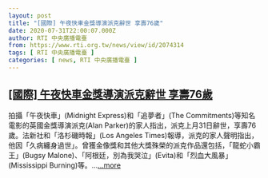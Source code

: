 ```yaml
---
layout: post
title: "[國際] 午夜快車金獎導演派克辭世 享壽76歲"
date: 2020-07-31T22:00:07.000Z
author: RTI 中央廣播電臺
from: https://www.rti.org.tw/news/view/id/2074314
tags: [ RTI 中央廣播電臺 ]
categories: [ news, RTI 中央廣播電臺 ]
---
```

<!--1596232807000-->
[[國際] 午夜快車金獎導演派克辭世 享壽76歲](https://www.rti.org.tw/news/view/id/2074314)
------

<div>
拍攝「午夜快車」(Midnight Express)和「追夢者」(The Commitments)等知名電影的英國金獎導演派克(Alan Parker)的家人指出，派克上月31日辭世，享壽76歲。法新社和「洛杉磯時報」(Los Angeles Times)報導，派克的家人聲明指出，他因「久病纏身過世」。曾獲金像獎和其他大獎殊榮的派克作品還包括，「龍蛇小霸王」(Bugsy Malone)、「阿根廷，別為我哭泣」(Evita)和「烈血大風暴」(Mississippi Burning)等。...<a target="_blank" href="https://www.rti.org.tw/news/view/id/2074314">...more</a>
</div>
